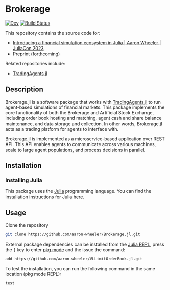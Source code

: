 # Brokerage

<!-- [![Stable](https://img.shields.io/badge/docs-stable-blue.svg)](https://aaron-wheeler.github.io/Brokerage.jl/stable/) -->
[![Dev](https://img.shields.io/badge/docs-dev-blue.svg)](https://aaron-wheeler.github.io/Brokerage.jl/dev/)
[![Build Status](https://github.com/aaron-wheeler/Brokerage.jl/actions/workflows/CI.yml/badge.svg?branch=main)](https://github.com/aaron-wheeler/Brokerage.jl/actions/workflows/CI.yml?query=branch%3Amain)

This repository contains the source code for:

* [Introducing a financial simulation ecosystem in Julia | Aaron Wheeler | JuliaCon 2023](https://www.youtube.com/watch?v=C2Itnbwf9hg)
* Preprint (forthcoming)

Related repositories include:

* [TradingAgents.jl](https://github.com/aaron-wheeler/TradingAgents.jl)

## Description

Brokerage.jl is a software package that works with [TradingAgents.jl](https://github.com/aaron-wheeler/TradingAgents.jl) to run agent-based simulations of financial markets. This package implements the core functionality of both the Brokerage and Artificial Stock Exchange, including order book hosting and matching, agent cash and share balance maintenance, and data storage and collection. In other words, Brokerage.jl acts as a trading platform for agents to interface with.

Brokerage.jl is implemented as a microservice-based application over REST API. This API enables agents to communicate across various machines, scale to large agent populations, and process decisions in parallel.

## Installation

### Installing Julia
This package uses the [Julia](https://julialang.org) programming language. You can find the installation instructions for Julia [here](https://julialang.org/downloads/).

## Usage
Clone the repository
```sh
git clone https://github.com/aaron-wheeler/Brokerage.jl.git
```
External package dependencies can be installed from the [Julia REPL](https://docs.julialang.org/en/v1/stdlib/REPL/), press the `]` key to enter [pkg mode](https://pkgdocs.julialang.org/v1/repl/) and the issue the command:
```
add https://github.com/aaron-wheeler/VLLimitOrderBook.jl.git
```
To test the installation, you can run the following command in the same location (pkg mode REPL):
```
test
``` 

<!-- ## Example

TODO -->